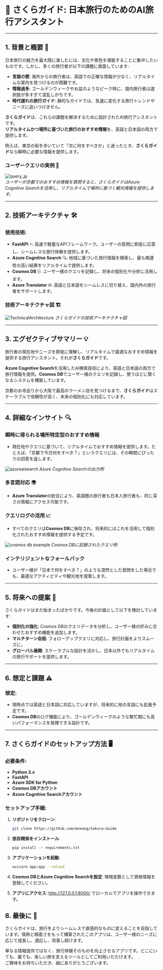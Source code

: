 # 🌸 さくらガイド: 日本旅行のためのAI旅行アシスタント

---

## **1. 背景と概要 🚀**

日本旅行の魅力を最大限に楽しむには、文化や景色を堪能することに集中したいものです。しかし、多くの旅行者が以下の課題に直面しています:

- **言語の壁**: 海外からの旅行者は、英語での正確な情報が少なく、リアルタイムな案内を見つけるのが困難です。
- **情報過多**: ゴールデンウィークやお盆のようなピーク時に、国内旅行者は選択肢が多すぎて混乱しがちです。
- **時代遅れの旅行ガイド**: 静的なガイドでは、急速に変化する旅行トレンドやニーズに追いつけません。

**さくらガイド**は、これらの課題を解決するために設計されたAI旅行アシスタントです。  
**リアルタイムかつ場所に基づいた旅行のおすすめ情報**を、英語と日本語の両方で提供します。

例えば、東京の街を歩いていて「次に何をすべきか」と迷ったとき、**さくらガイド**なら瞬時に必要な情報を提供します。

### ユーザークエリの実例 🎯
![query_jp](https://github.com/user-attachments/assets/cb7e5bf7-9131-47cd-9c24-006534789a99)  
_ユーザーが京都でのおすすめ情報を質問すると、さくらガイドはAzure Cognitive Searchを活用し、リアルタイムで場所に基づく観光情報を提供します。_

---

## **2. 技術アーキテクチャ 🛠️**

### **使用技術:**
- **FastAPI** ⚡: 高速で軽量なAPIフレームワーク。ユーザーの質問に即座に応答し、シームレスな旅行体験を提供します。
- **Azure Cognitive Search** 🔍: 地域に基づいた旅行情報を検索し、最も関連性の高い結果をリアルタイムで提供します。
- **Cosmos DB** 🗄️: ユーザー様のクエリを記録し、将来の個別化や分析に活用します。
- **Azure Translator** 🌐: 英語と日本語をシームレスに切り替え、国内外の旅行者をサポートします。

### 技術アーキテクチャ図 🏗️
![TechnicalArchitecture](https://github.com/user-attachments/assets/96e6051c-be5d-4357-80ac-80208f52190f)
_さくらガイドの技術アーキテクチャ図_

---

## **3. エグゼクティブサマリー 💡**

旅行者の現在地やニーズを即座に理解し、リアルタイムで最適なおすすめ情報を提供する旅行アシスタント。それが**さくらガイド**です。

**Azure Cognitive Search**を活用したAI検索技術により、英語と日本語の両方で旅行情報を提供。**Cosmos DB**でユーザー様のクエリを記録し、使うほどに賢くなるシステムを構築しています。

京都のお寺巡りから大阪で最高のラーメン店を見つけるまで、**さくらガイド**はスケーラブルで信頼性が高く、未来の個別化にも対応しています。

---

## **4. 詳細なインサイト 🔍**

### **瞬時に得られる場所特定型のおすすめ情報**
- 現在地やクエリに基づいて、リアルタイムでおすすめ情報を提供します。たとえば、「京都で今日何をすべき？」というクエリには、その瞬間にぴったりの回答を返します。

![azureaisearch](https://github.com/user-attachments/assets/8a8513cc-c5b2-485f-9252-fd5ad776e763)
_Azure Cognitive Searchの出力例_

### **多言語対応 🌍**
- **Azure Translator**の統合により、英語圏の旅行者も日本人旅行者も、同じ深さの情報にアクセス可能です。

### **クエリログの活用 📈**
- すべてのクエリは**Cosmos DB**に保存され、将来的にはこれを活用して個別化されたおすすめ情報を提供する予定です。

![cosmos db example](https://github.com/user-attachments/assets/7322ab3a-e329-430b-a844-c9faaca6bbd3) 
_Cosmos DBに記録されたクエリ例_

### **インテリジェントなフォールバック**
- ユーザー様が「日本で何をすべき？」のような漠然とした質問をした場合でも、最適なアクティビティや観光地を提案します。

---

## **5. 将来への提案 📅**

さくらガイドはまだ始まったばかりです。今後の計画として以下を検討しています:
- **個別化の強化**: Cosmos DBのクエリデータを分析し、ユーザー様の好みに合わせたおすすめ機能を追加します。
- **マルチターン会話**: フォローアップクエリに対応し、旅行計画をよりスムーズに。
- **グローバル展開**: スケーラブルな設計を活かし、日本以外でもリアルタイムの旅行サポートを提供します。

---

## **6. 想定と課題 ⚠️**

### **想定:**
- 現時点では英語と日本語に対応していますが、将来的に他の言語にも拡張予定です。
- **Cosmos DB**のログ機能により、ゴールデンウィークのような繁忙期にも高いパフォーマンスを発揮できる設計です。

---

## **7. さくらガイドのセットアップ方法 🖥️**

### **必要条件:**
- **Python 3.x**
- **FastAPI**
- **Azure SDK for Python**
- **Cosmos DBアカウント**
- **Azure Cognitive Searchアカウント**

### **セットアップ手順:**
1. **リポジトリをクローン**:
   ```bash
   git clone https://github.com/mneang/Sakura-Guide

2. **依存関係をインストール**:
   ```bash
   pip install -r requirements.txt

3. **アプリケーションを起動**:
   ```bash
   uvicorn app:app --reload

4. **Cosmos DBとAzure Cognitive Searchを設定**:
   環境変数として資格情報を登録してください。

5. **アプリにアクセス**:
   http://127.0.0.1:8000/ でローカルでアプリを操作できます。

## **8. 最後に 💭**

さくらガイドは、旅行をよりシームレスで直感的なものに変えることを目指しています。情熱と精密さをもって構築されたこのアプリは、ユーザー様のニーズに応じて成長し、適応し、改善し続けます。

単なる情報提供ではなく、旅行体験そのものを向上させるアプリです。どこにいても、誰でも、楽しい旅を支えるツールとしてご利用いただけます。  
ご興味をお持ちいただき、誠にありがとうございます。

